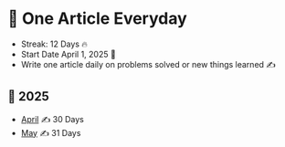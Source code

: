 # 📝 One Article Everyday 
- Streak: 12 Days 🔥
- Start Date April 1, 2025 📅
- Write one article daily on problems solved or new things learned ✍️

## 📆 2025
- [April](https://matrixread.com/2025/04/) ✍️ 30 Days
- [May](https://matrixread.com/2025/05/) ✍️ 31 Days
